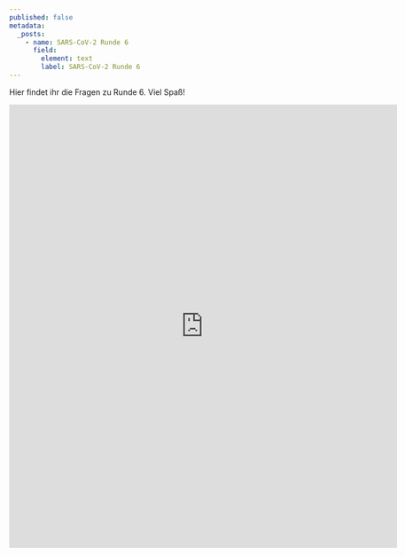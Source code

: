 ```yaml
---
published: false
metadata:
  _posts:
    - name: SARS-CoV-2 Runde 6
      field:
        element: text
        label: SARS-CoV-2 Runde 6
---
```

Hier findet ihr die Fragen zu Runde 6. Viel Spaß!

<iframe src="https://docs.google.com/forms/d/e/1FAIpQLSe6cm9y9Jis2MUlU47SQhJBu8DndFzOWVG5nOSWcS_fFIU9NQ/viewform?usp=sf_link" width="700" height="800" frameborder="0" marginheight="0" marginwidth="10"></iframe>
